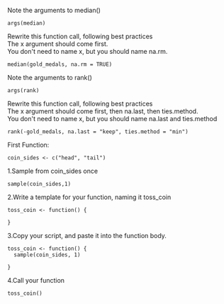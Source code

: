 Note the arguments to median()
```
args(median)
```
Rewrite this function call, following best practices
<br>The x argument should come first.
<br>You don't need to name x, but you should name na.rm.
```
median(gold_medals, na.rm = TRUE)
```

Note the arguments to rank()
```
args(rank)
```
Rewrite this function call, following best practices
<br>The x argument should come first, then na.last, then ties.method.
<br>You don't need to name x, but you should name na.last and ties.method
```
rank(-gold_medals, na.last = "keep", ties.method = "min")
```
First Function:
```
coin_sides <- c("head", "tail")
```
1.Sample from coin_sides once
```
sample(coin_sides,1)
```

2.Write a template for your function, naming it toss_coin
```
toss_coin <- function() {
  
}
```
3.Copy your script, and paste it into the function body.
```
toss_coin <- function() {
  sample(coin_sides, 1)
  
}
```
4.Call your function
```
toss_coin()
```
